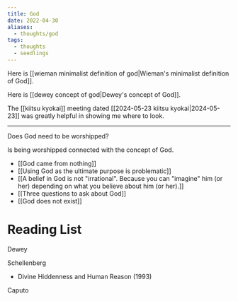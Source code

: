 ```yaml
---
title: God
date: 2022-04-30
aliases:
  - thoughts/god
tags:
  - thoughts
  - seedlings
---
```

Here is [[wieman minimalist definition of god|Wieman's minimalist definition of God]].

Here is [[dewey concept of god|Dewey's concept of God]].

The [[kiitsu kyokai]] meeting dated [[2024-05-23 kiitsu kyokai|2024-05-23]] was greatly helpful in showing me where to look.

***

Does God need to be worshipped?

Is being worshipped connected with the concept of God.

- [[God came from nothing]]
- [[Using God as the ultimate purpose is problematic]]
- [[A belief in God is not "irrational". Because you can "imagine" him (or her) depending on what you believe about him (or her).]]
- [[Three questions to ask about God]]
- [[God does not exist]]

# Reading List

Dewey

Schellenberg
- Divine Hiddenness and Human Reason (1993)

Caputo